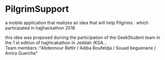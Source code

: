 # PilgrimSupport
a mobile application that realizes an idea that will help Pilgrims . which participated in hajjhackathon 2018


 this idea was proposed durring the participation of the GeekStudent team in the 1 st edition of hajjHcakathon in Jeddah /KSA...  
 Team members :"Abdennour Bettir / Adiba Boufeldja / Souad beguenane / Amira Guerche"
